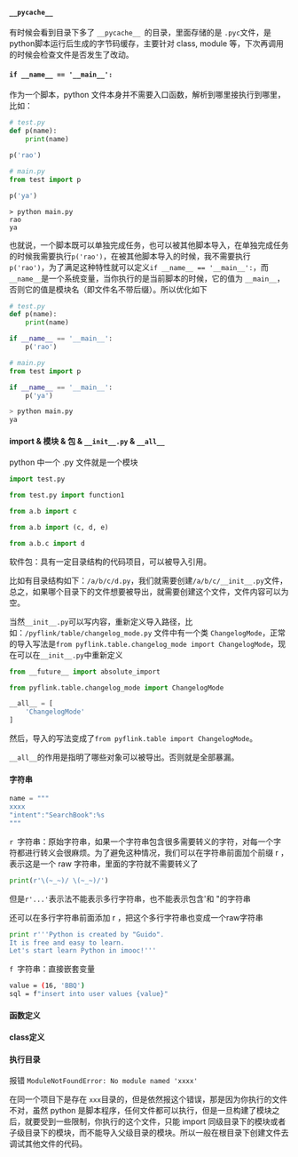 
#### `__pycache__`
有时候会看到目录下多了 `__pycache__ `的目录，里面存储的是 `.pyc`文件，是python脚本运行后生成的字节码缓存，主要针对 class, module 等，下次再调用的时候会检查文件是否发生了改动。



#### `if __name__ == '__main__':`
作为一个脚本，python 文件本身并不需要入口函数，解析到哪里接执行到哪里，比如：
```python
# test.py
def p(name):
    print(name)

p('rao')
```
```python
# main.py
from test import p

p('ya')
```
```pash
> python main.py
rao
ya
```
也就说，一个脚本既可以单独完成任务，也可以被其他脚本导入，在单独完成任务的时候我需要执行`p('rao')`，在被其他脚本导入的时候，我不需要执行`p('rao')`，为了满足这种特性就可以定义`if __name__ == '__main__':`，而`__name__`是一个系统变量，当你执行的是当前脚本的时候，它的值为 `__main__`，否则它的值是模块名（即文件名不带后缀）。所以优化如下
```python
# test.py
def p(name):
    print(name)

if __name__ == '__main__':
    p('rao')
```
```python
# main.py
from test import p

if __name__ == '__main__':
    p('ya')
```
```bash
> python main.py
ya
```

#### import & 模块 & 包 & `__init__.py` & `__all__`
python 中一个 .py 文件就是一个模块

```python
import test.py

from test.py import function1

from a.b import c

from a.b import (c, d, e)

from a.b.c import d
```

软件包：具有一定目录结构的代码项目，可以被导入引用。

比如有目录结构如下：`/a/b/c/d.py`，我们就需要创建`/a/b/c/__init__.py`文件，总之，如果哪个目录下的文件想要被导出，就需要创建这个文件，文件内容可以为空。

当然`__init__.py`可以写内容，重新定义导入路径，比如：`/pyflink/table/changelog_mode.py` 文件中有一个类 `ChangelogMode`，正常的导入写法是`from pyflink.table.changelog_mode import ChangelogMode`，现在可以在`__init__.py`中重新定义
```python
from __future__ import absolute_import

from pyflink.table.changelog_mode import ChangelogMode

__all__ = [
    'ChangelogMode'
]
```
然后，导入的写法变成了`from pyflink.table import ChangelogMode`。

`__all__`的作用是指明了哪些对象可以被导出。否则就是全部暴漏。

#### 字符串

```python
name = """
xxxx
"intent":"SearchBook":%s
"""

```

`r `字符串：原始字符串，如果一个字符串包含很多需要转义的字符，对每一个字符都进行转义会很麻烦。为了避免这种情况，我们可以在字符串前面加个前缀 r ，表示这是一个 raw 字符串，里面的字符就不需要转义了

```python
print(r'\(~_~)/ \(~_~)/')
```

但是`r'...'`表示法不能表示多行字符串，也不能表示包含'和 "的字符串

还可以在多行字符串前面添加 r ，把这个多行字符串也变成一个raw字符串

```python
print r'''Python is created by "Guido".
It is free and easy to learn.
Let's start learn Python in imooc!'''
```

`f `字符串：直接嵌套变量

```bash
value = (16, 'BBQ')
sql = f"insert into user values {value}"
```





#### 函数定义



#### class定义



#### 执行目录

报错 `ModuleNotFoundError: No module named 'xxxx'`

在同一个项目下是存在 `xxx`目录的，但是依然报这个错误，那是因为你执行的文件不对，虽然 python 是脚本程序，任何文件都可以执行，但是一旦构建了模块之后，就要受到一些限制，你执行的这个文件，只能 import 同级目录下的模块或者子级目录下的模块，而不能导入父级目录的模块。所以一般在根目录下创建文件去调试其他文件的代码。 
